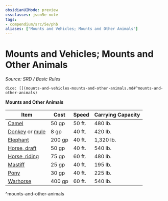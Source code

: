 ```yaml
---
obsidianUIMode: preview
cssclasses: json5e-note
tags:
- compendium/src/5e/phb
aliases: ["Mounts and Vehicles; Mounts and Other Animals"]
---
```

# Mounts and Vehicles; Mounts and Other Animals
*Source: SRD / Basic Rules* 

`dice: [](mounts-and-vehicles-mounts-and-other-animals.md#^mounts-and-other-animals)`

**Mounts and Other Animals**

| Item | Cost | Speed | Carrying Capacity |
|------|------|-------|-------------------|
| [Camel](5.D&D%205e/compendium/items/camel.md) | 50 gp | 50 ft. | 480 lb. |
| [Donkey](donkey.md) or [mule](5.D&D%205e/compendium/items/mule.md) | 8 gp | 40 ft. | 420 lb. |
| [Elephant](5.D&D%205e/compendium/items/elephant.md) | 200 gp | 40 ft. | 1,320 lb. |
| [Horse, draft](5.D&D%205e/compendium/items/draft-horse.md) | 50 gp | 40 ft. | 540 lb. |
| [Horse, riding](5.D&D%205e/compendium/items/riding-horse.md) | 75 gp | 60 ft. | 480 lb. |
| [Mastiff](5.D&D%205e/compendium/items/mastiff.md) | 25 gp | 40 ft. | 195 lb. |
| [Pony](5.D&D%205e/compendium/items/pony.md) | 30 gp | 40 ft. | 225 lb. |
| [Warhorse](5.D&D%205e/compendium/items/warhorse.md) | 400 gp | 60 ft. | 540 lb. |
^mounts-and-other-animals